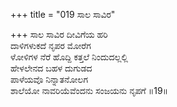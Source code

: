 +++
title = "019 ಸಾಲ ಸಾವಿರ"

+++
ಸಾಲ ಸಾವಿರ ದೀವಿಗೆಯ ಹರಿ  
ದಾಳಿಗಳುಕದೆ ನೃಪರ ಮೋರೆಗ  
ಳೋಳಿಗಳ ನೆರೆ ಹೊದ್ದಿ ಕತ್ತಲೆ ನಿಂದುದಲ್ಲಲ್ಲಿ  
ಹೇಳಲೇನದ ಬಹಳ ದುಗುಡದ  
ಪಾಳೆಯವೊ ನಿನ್ನಾತನೋಲಗ  
ಶಾಲೆಯೋ ನಾವರಿಯೆವೆಂದನು ಸಂಜಯನು ನೃಪಗೆ       ॥19॥